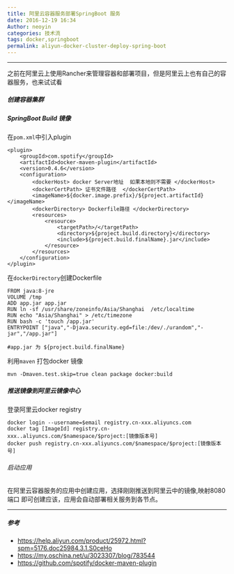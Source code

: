 ```yaml
---
title: 阿里云容器服务部署SpringBoot 服务
date: 2016-12-19 16:34
Author: neoyin
categories: 技术流
tags: docker,springboot
permalink: aliyun-docker-cluster-deploy-spring-boot
---
```


---

之前在阿里云上使用Rancher来管理容器和部署项目，但是阿里云上也有自己的容器服务，也来试试看

##### 创建容器集群


##### SpringBoot Build 镜像

在`pom.xml`中引入plugin

```
<plugin>
	<groupId>com.spotify</groupId>
	<artifactId>docker-maven-plugin</artifactId>
	<version>0.4.6</version>
	<configuration>
		<dockerHost> docker Server地址  如果本地则不需要 </dockerHost>
		<dockerCertPath> 证书文件路径  </dockerCertPath>
		<imageName>${docker.image.prefix}/${project.artifactId}</imageName>
		<dockerDirectory> Dockerfile路径 </dockerDirectory>
		<resources>
			<resource>
				<targetPath>/</targetPath>
				<directory>${project.build.directory}</directory>
				<include>${project.build.finalName}.jar</include>
			</resource>
		</resources>
	</configuration>
</plugin>
```

在`dockerDirectory`创建Dockerfile

```
FROM java:8-jre
VOLUME /tmp
ADD app.jar app.jar
RUN ln -sf /usr/share/zoneinfo/Asia/Shanghai  /etc/localtime
RUN echo "Asia/Shanghai" > /etc/timezone
RUN bash -c 'touch /app.jar'
ENTRYPOINT ["java","-Djava.security.egd=file:/dev/./urandom","-jar","/app.jar"]

#app.jar 为 ${project.build.finalName}

```

利用`maven` 打包docker 镜像

```
mvn -Dmaven.test.skip=true clean package docker:build 
```

##### 推送镜像到阿里云镜像中心

登录阿里云docker registry

```
docker login --username=$email registry.cn-xxx.aliyuncs.com
docker tag [ImageId] registry.cn-xxx..aliyuncs.com/$namespace/$project:[镜像版本号]
docker push registry.cn-xxx.aliyuncs.com/$namespace/$project:[镜像版本号]
```

###### 启动应用

在阿里云容器服务的应用中创建应用，选择刚刚推送到阿里云中的镜像,映射8080端口 即可创建应该，应用会自动部署相关服务到各节点。

---

##### 参考

- <https://help.aliyun.com/product/25972.html?spm=5176.doc25984.3.1.S0ceHo>
- <https://my.oschina.net/u/3023307/blog/783544>
- <https://github.com/spotify/docker-maven-plugin>



